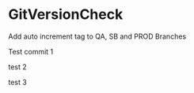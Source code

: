 # GitVersionCheck
Add auto increment tag to QA, SB and PROD Branches 



Test commit 1





test 2




test 3
